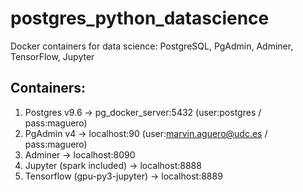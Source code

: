 # postgres_python_datascience
Docker containers for data science: PostgreSQL, PgAdmin, Adminer, TensorFlow, Jupyter

## Containers:
1. Postgres v9.6                -> pg_docker_server:5432 (user:postgres / pass:maguero)
2. PgAdmin v4                   -> localhost:90 (user:marvin.aguero@udc.es / pass:maguero)
3. Adminer                      -> localhost:8090
4. Jupyter (spark included)     -> localhost:8888
5. Tensorflow (gpu-py3-jupyter) -> localhost:8889


